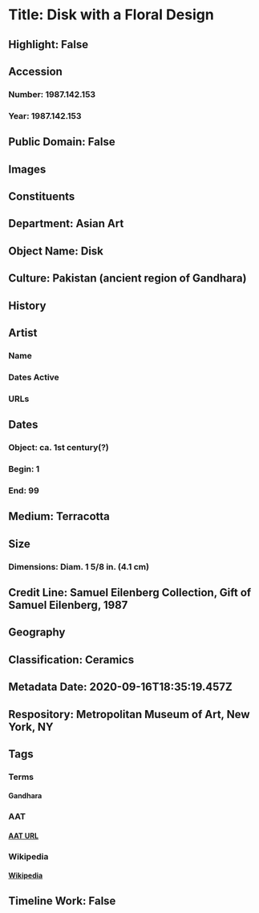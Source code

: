 # Title: Disk with a Floral Design
## Highlight: False
## Accession
### Number: 1987.142.153
### Year: 1987.142.153
## Public Domain: False
## Images
## Constituents
## Department: Asian Art
## Object Name: Disk
## Culture: Pakistan (ancient region of Gandhara)
## History
## Artist
### Name
### Dates Active
### URLs
## Dates
### Object: ca. 1st century(?)
### Begin: 1
### End: 99
## Medium: Terracotta
## Size
### Dimensions: Diam. 1 5/8 in. (4.1 cm)
## Credit Line: Samuel Eilenberg Collection, Gift of Samuel Eilenberg, 1987
## Geography
## Classification: Ceramics
## Metadata Date: 2020-09-16T18:35:19.457Z
## Respository: Metropolitan Museum of Art, New York, NY
## Tags
### Terms
#### Gandhara
### AAT
#### [AAT URL](http://vocab.getty.edu/page/aat/300018889)
### Wikipedia
#### [Wikipedia]()
## Timeline Work: False